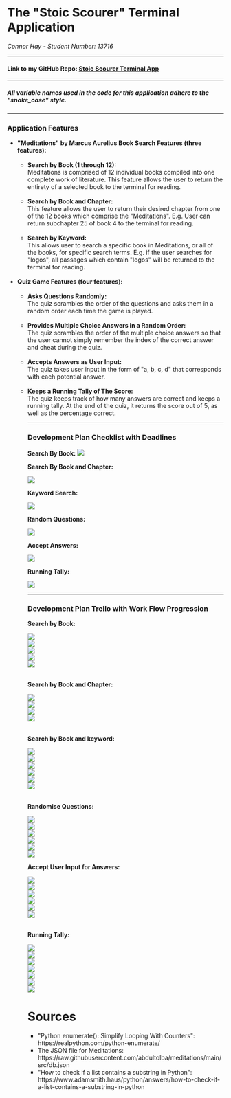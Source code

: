 # The "Stoic Scourer" Terminal Application 
_Connor Hay - Student Number: 13716_

------

#### Link to my GitHub Repo: [Stoic Scourer Terminal App](https://github.com/ConnorCoderAcademy/meditations)

------

##### All variable names used in the code for this application adhere to the "snake_case" style. 

-----

### Application Features
<ul>
    <li><strong>"Meditations" by Marcus Aurelius Book Search Features (three features):</strong>
    <br></br>
    <ul>
        <li><strong>Search by Book (1 through 12):</strong><br> Meditations is comprised of 12 individual books compiled into one complete work of literature. This feature allows the user to return the entirety of a selected book to the terminal for reading. </li>
        <br>
        <li><strong>Search by Book and Chapter:</strong><br> This feature allows the user to return their desired chapter from one of the 12 books which comprise the "Meditations". E.g. User can return subchapter 25 of book 4 to the terminal for reading.</li>
        <br>
        <li><strong>Search by Keyword:</strong><br>This allows user to search a specific book in Meditations, or all of the books, for specific search terms. E.g. if the user searches for "logos", all passages which contain "logos" will be returned to the terminal for reading.</li>
    </ul>
    <br>
    <li><strong>Quiz Game Features (four features):</strong><br></br>
    <ul>
        <li><strong>Asks Questions Randomly:</strong><br>
        The quiz scrambles the order of the questions and asks them in a random order each time the game is played.</li>
        <br>
        <li><strong>Provides Multiple Choice Answers in a Random Order:</strong><br>The quiz scrambles the order of the multiple choice answers so that the user cannot simply remember the index of the correct answer and cheat during the quiz.</li>
        <br>
        <li><strong>Accepts Answers as User Input:</strong><br>The quiz takes user input in the form of "a, b, c, d" that corresponds with each potential answer.</li>
        <br>
        <li><strong>Keeps a Running Tally of The Score:</strong><br>The quiz keeps track of how many answers are correct and keeps a running tally. At the end of the quiz, it returns the score out of 5, as well as the percentage correct. </li>

----

### Development Plan Checklist with Deadlines

**Search By Book:**
![](/docs/assignment_schedules_screenshots/search_by_book_schedule.png)
<br>

**Search By Book and Chapter:**

![](/docs/assignment_schedules_screenshots/search_by_book_and_chapter_schedule.png)
<br>

**Keyword Search:**

![](/docs/assignment_schedules_screenshots/keyword_search_schedule.png)
<br>

**Random Questions:**

![](/docs/assignment_schedules_screenshots/random_questions_schedule.png)
<br>

**Accept Answers:**

![](/assignment_schedules_screenshots/get_answers_schedule.png)
<br>

**Running Tally:**

![](/assignment_schedules_screenshots/running_tally_schedule.png)

----

### Development Plan Trello with Work Flow Progression

**Search by Book:**

![](/docs/screenshots%20for%20md/search_book_by_function_trello_screenshots/searchbybook1.png)
<br>
![](/docs/screenshots%20for%20md/search_book_by_function_trello_screenshots/searchbybook2.png)
<br>
![](/docs/screenshots%20for%20md/search_book_by_function_trello_screenshots/searchbybook3.png)
<br>
![](/docs/screenshots%20for%20md/search_book_by_function_trello_screenshots/searchbybook4.png)
<br>
![](/docs/screenshots%20for%20md/search_book_by_function_trello_screenshots/searchbybook5.png)
<br></br>

**Search by Book and Chapter:**

![](/docs/screenshots%20for%20md/return_book_and_chapter_trello_screenshots/returnbook1.png)
<br>
![](/docs/screenshots%20for%20md/return_book_and_chapter_trello_screenshots/returnbook2.png)
<br>
![](/docs/screenshots%20for%20md/return_book_and_chapter_trello_screenshots/returnbook3.png)
<br>
![](/docs/screenshots%20for%20md/return_book_and_chapter_trello_screenshots/returnbook4.png)
<br></br>

**Search by Book and keyword:**

![](/docs/screenshots%20for%20md/search_by_keyword_tello_screenshots/searchkeyword1.png)
<br>
![](/docs/screenshots%20for%20md/search_by_keyword_tello_screenshots/searchkeyword2.png)
<br>
![](/docs/screenshots%20for%20md/search_by_keyword_tello_screenshots/searchkeyword3.png)
<br>
![](/docs/screenshots%20for%20md/search_by_keyword_tello_screenshots/searchkeyword4.png)
<br>
![](/docs/screenshots%20for%20md/search_by_keyword_tello_screenshots/searchkeyword5.png)
<br>
![](/docs/screenshots%20for%20md/search_by_keyword_tello_screenshots/searchkeyword6.png)
<br></br>

**Randomise Questions:**

![](/docs/screenshots%20for%20md/randomise_questions_trello_screenshots/randomise1.png)
<br>
![](/docs/screenshots%20for%20md/randomise_questions_trello_screenshots/randomise2.png)
<br>
![](/docs/screenshots%20for%20md/randomise_questions_trello_screenshots/randomise3.png)
<br>
![](/docs/screenshots%20for%20md/randomise_questions_trello_screenshots/randomise4.png)
<br>
![](/docs/screenshots%20for%20md/randomise_questions_trello_screenshots/randomise5.png)
<br>
![](/docs/screenshots%20for%20md/randomise_questions_trello_screenshots/randomise6.png)
<br>

**Accept User Input for Answers:**

![](/docs/screenshots%20for%20md/accept_user_input_for_answer_trello_screenshots/userinput1.png)
<br>
![](/docs/screenshots%20for%20md/accept_user_input_for_answer_trello_screenshots/userinput2.png)
<br>
![](/docs/screenshots%20for%20md/accept_user_input_for_answer_trello_screenshots/userinput3.png)
<br>
![](/docs/screenshots%20for%20md/accept_user_input_for_answer_trello_screenshots/userinput4.png)
<br>
![](/docs/screenshots%20for%20md/accept_user_input_for_answer_trello_screenshots/userinput5.png)
<br>
![](/docs/screenshots%20for%20md/accept_user_input_for_answer_trello_screenshots/userinput6.png)
<br></br>

**Running Tally:**

![](/docs/screenshots%20for%20md/running_tally_trello_screenshots/runningtally1.png)
<br>
![](/docs/screenshots%20for%20md/running_tally_trello_screenshots/runningtally2.png)
<br>
![](/docs/screenshots%20for%20md/running_tally_trello_screenshots/runningtally3.png)
<br>
![](/docs/screenshots%20for%20md/running_tally_trello_screenshots/runningtally4.png)
<br>
![](/docs/screenshots%20for%20md/running_tally_trello_screenshots/runningtally5.png)
<br>
![](/docs/screenshots%20for%20md/running_tally_trello_screenshots/runningtally6.png)
<br>
![](/docs/screenshots%20for%20md/running_tally_trello_screenshots/runningtally7.png)
<br>


# Sources
<ul>
    <li>"Python enumerate(): Simplify Looping With Counters": https://realpython.com/python-enumerate/</li>
    <li>The JSON file for Meditations: https://raw.githubusercontent.com/abdultolba/meditations/main/src/db.json</li>
    <li>"How to check if a list contains a substring in Python": https://www.adamsmith.haus/python/answers/how-to-check-if-a-list-contains-a-substring-in-python</li>
</ul>